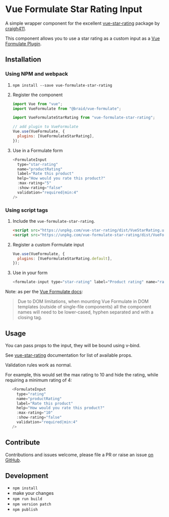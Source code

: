 # Vue Formulate Star Rating Input

A simple wrapper component for the excellent [vue-star-rating](https://www.npmjs.com/package/vue-star-rating) package by [craigh411](https://github.com/craigh411).

This component allows you to use a star rating as a custom input as a [Vue Formulate Plugin](https://vueformulate.com/guide/plugins/).

## Installation

### Using NPM and webpack

1. `npm install --save vue-formulate-star-rating`
2. Register the component

   ```js
   import Vue from "vue";
   import VueFormulate from "@braid/vue-formulate";

   import VueFormulateStarRating from "vue-formulate-star-rating";

   // add plugin to VueFormulate
   Vue.use(VueFormulate, {
     plugins: [VueFormulateStarRating],
   });
   ```

3. Use in a Formulate form
   ```js
   <FormulateInput
     type="star-rating"
     name="productRating"
     label="Rate this product"
     help="How would you rate this product?"
     :max-rating="5"
     :show-rating="false"
     validation="required|min:4"
   />
   ```

### Using script tags

1. Include the `vue-formulate-star-rating`.
   ```html
   <script src="https://unpkg.com/vue-star-rating/dist/VueStarRating.umd.min.js"></script>
   <script src="https://unpkg.com/vue-formulate-star-rating/dist/VueFormulateStarRating.umd.min.js"></script>
   ```
2. Register a custom Formulate input
   ```js
   Vue.use(VueFormulate, {
     plugins: [VueFormulateStarRating.default],
   });
   ```
3. Use in your form
   ```js
   <formulate-input type="star-rating" label="Product rating" name="rating" help="Rate this" :show-rating="false" validation="required"></formulate-input>
   ```

Note: as per the [Vue Formulate docs](https://vueformulate.com/guide/installation/#direct-download):

> Due to DOM limitations, when mounting Vue Formulate in DOM templates (outside of single-file components) all the component names will need to be lower-cased, hyphen separated and with a closing tag.

## Usage

You can pass props to the input, they will be bound using v-bind.

See [vue-star-rating](https://www.npmjs.com/package/vue-star-rating) documentation for list of available props.

Validation rules work as normal.

For example, this would set the max rating to 10 and hide the rating, while requiring a minimum rating of 4:

```js
   <FormulateInput
     type="rating"
     name="productRating"
     label="Rate this product"
     help="How would you rate this product?"
     :max-rating="10"
     :show-rating="false"
     validation="required|min:4"
   />
```

## Contribute

Contributions and issues welcome, please file a PR or raise an issue [on GitHub](https://github.com/jamiesoncj/vue-formulate-star-rating).

## Development

- `npm install`
- make your changes
- `npm run build`
- `npm version patch`
- `npm publish`
